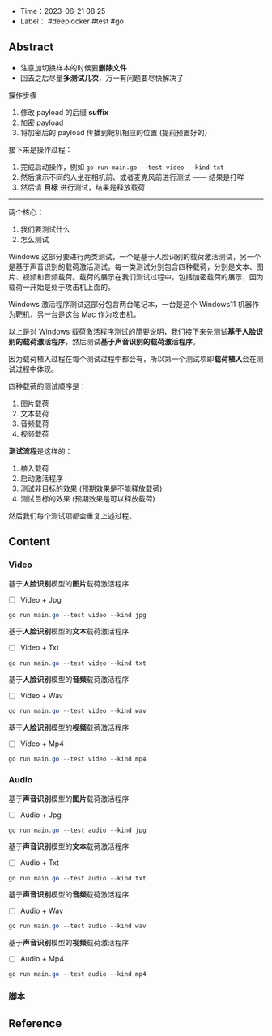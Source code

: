 - Time：2023-06-21 08:25
- Label： #deeplocker #test #go

## Abstract

- 注意加切换样本的时候要**删除文件**
- 回去之后尽量**多测试几次**，万一有问题要尽快解决了

操作步骤

1. 修改 payload 的后缀 **suffix**
2. 加密 payload
3. 将加密后的 payload 传播到靶机相应的位置 (提前预置好的）

接下来是操作过程：

1. 完成启动操作，例如 `go run main.go --test video --kind txt`
2. 然后演示不同的人坐在相机前、或者麦克风前进行测试 —— 结果是打咩
3. 然后请 **目标** 进行测试，结果是释放载荷

---

两个核心：

1. 我们要测试什么
2. 怎么测试

Windows 这部分要进行两类测试，一个是基于人脸识别的载荷激活测试，另一个是基于声音识别的载荷激活测试。每一类测试分别包含四种载荷，分别是文本、图片、视频和音频载荷。载荷的展示在我们测试过程中，包括加密载荷的展示，因为载荷一开始是处于攻击机上面的。

Windows 激活程序测试这部分包含两台笔记本，一台是这个 Windows11 机器作为靶机，另一台是这台 Mac 作为攻击机。

以上是对 Windows 载荷激活程序测试的简要说明，我们接下来先测试**基于人脸识别的载荷激活程序**，然后测试**基于声音识别的载荷激活程序**。

因为载荷植入过程在每个测试过程中都会有，所以第一个测试项即**载荷植入**会在测试过程中体现。

四种载荷的测试顺序是：  

1. 图片载荷
2. 文本载荷
3. 音频载荷
4. 视频载荷

**测试流程**是这样的：

1. 植入载荷
2. 启动激活程序
3. 测试非目标的效果 (预期效果是不能释放载荷)
4. 测试目标的效果 (预期效果是可以释放载荷)

然后我们每个测试项都会重复上述过程。

## Content

### Video

基于**人脸识别**模型的**图片**载荷激活程序

- [ ] Video + Jpg

```powershell
go run main.go --test video --kind jpg
```

基于**人脸识别**模型的**文本**载荷激活程序

- [ ] Video + Txt

```powershell
go run main.go --test video --kind txt
```

基于**人脸识别**模型的**音频**载荷激活程序

- [ ] Video + Wav

```powershell
go run main.go --test video --kind wav
```

基于**人脸识别**模型的**视频**载荷激活程序

- [ ] Video + Mp4

```powershell
go run main.go --test video --kind mp4
```

### Audio

基于**声音识别**模型的**图片**载荷激活程序

- [ ] Audio + Jpg

```powershell
go run main.go --test audio --kind jpg
```

基于**声音识别**模型的**文本**载荷激活程序

- [ ] Audio + Txt

```powershell
go run main.go --test audio --kind txt
```

基于**声音识别**模型的**音频**载荷激活程序

- [ ] Audio + Wav

```powershell
go run main.go --test audio --kind wav
```

基于**声音识别**模型的**视频**载荷激活程序

- [ ] Audio + Mp4

```powershell
go run main.go --test audio --kind mp4
```

### 脚本

## Reference
